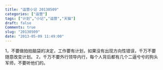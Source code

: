 ```yaml
---
title: "运营小记 20130509"
categories: ["运营"]
tags: ["计划","小记","运营","天猫"]
draft: false
Comments: true
slug: "20130509"
date: "2013-05-09 11:49:00"
---
```


1，不要做拍拍脑袋的决定，工作要有计划，如果没有出现方向性错误，千万不要随意改变计划。
2，千万不要外行领导内行，每个人背后都有几个二逼兮兮的狗头军师，不要听他们的。

